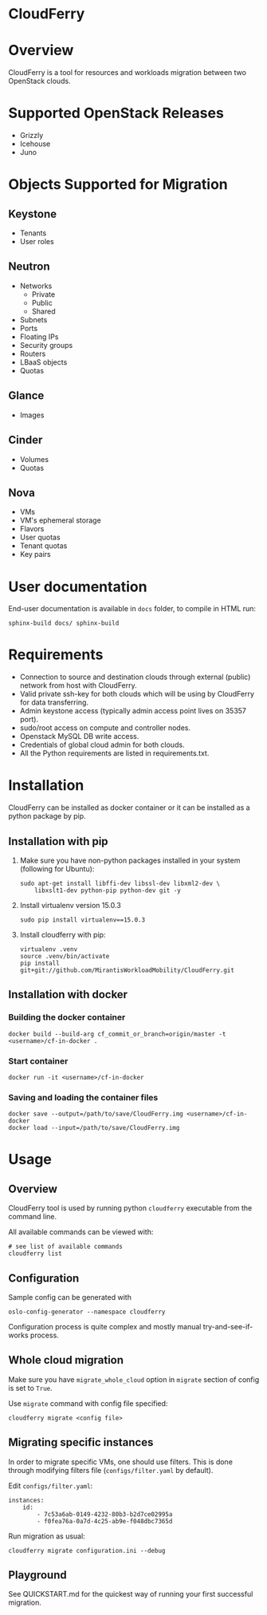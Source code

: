 ﻿CloudFerry
==========

# Overview

CloudFerry is a tool for resources and workloads migration between two 
OpenStack clouds. 


# Supported OpenStack Releases

 - Grizzly
 - Icehouse
 - Juno
 

# Objects Supported for Migration
 
## Keystone

 - Tenants
 - User roles

## Neutron

 - Networks
     * Private
     * Public
     * Shared
 - Subnets
 - Ports
 - Floating IPs
 - Security groups
 - Routers
 - LBaaS objects
 - Quotas

## Glance

 - Images
 
## Cinder

 - Volumes
 - Quotas

## Nova

 - VMs
 - VM's ephemeral storage
 - Flavors
 - User quotas
 - Tenant quotas
 - Key pairs

# User documentation

End-user documentation is available in `docs` folder, to compile in HTML run:

```
sphinx-build docs/ sphinx-build
```

# Requirements

 - Connection to source and destination clouds through external (public) 
   network from host with CloudFerry.
 - Valid private ssh-key for both clouds which will be using by CloudFerry for
   data transferring.
 - Admin keystone access (typically admin access point lives on 35357 port).
 - sudo/root access on compute and controller nodes.
 - Openstack MySQL DB write access.
 - Credentials of global cloud admin for both clouds.
 - All the Python requirements are listed in requirements.txt.


# Installation

CloudFerry can be installed as docker container or it can be installed as a
python package by pip.

## Installation with pip

1. Make sure you have non-python packages installed in your system
(following for Ubuntu):
    ```
    sudo apt-get install libffi-dev libssl-dev libxml2-dev \
        libxslt1-dev python-pip python-dev git -y
    ```

2. Install virtualenv version 15.0.3
    ```
    sudo pip install virtualenv==15.0.3
    ```

3. Install cloudferry with pip:
    ```
    virtualenv .venv
    source .venv/bin/activate
    pip install git+git://github.com/MirantisWorkloadMobility/CloudFerry.git
    ```

## Installation with docker

### Building the docker container
```
docker build --build-arg cf_commit_or_branch=origin/master -t <username>/cf-in-docker .
```

### Start container
```
docker run -it <username>/cf-in-docker
```

### Saving and loading the container files
```
docker save --output=/path/to/save/CloudFerry.img <username>/cf-in-docker
docker load --input=/path/to/save/CloudFerry.img
```

# Usage

## Overview

CloudFerry tool is used by running python `cloudferry` executable from the 
command line.

All available commands can be viewed with:
```
# see list of available commands
cloudferry list
```

## Configuration

Sample config can be generated with
```
oslo-config-generator --namespace cloudferry
```

Configuration process is quite complex and mostly manual try-and-see-if-works
process.

## Whole cloud migration

Make sure you have `migrate_whole_cloud` option in `migrate` section of config
is set to `True`.

Use `migrate` command with config file specified:

```
cloudferry migrate <config file>
```

## Migrating specific instances

In order to migrate specific VMs, one should use filters. This is done through
modifying filters file (`configs/filter.yaml` by default).

Edit `configs/filter.yaml`:

```
instances:
    id:
        - 7c53a6ab-0149-4232-80b3-b2d7ce02995a
        - f0fea76a-0a7d-4c25-ab9e-f048dbc7365d
```

Run migration as usual:
```
cloudferry migrate configuration.ini --debug
```

## Playground

See QUICKSTART.md for the quickest way of running your first successful migration.
